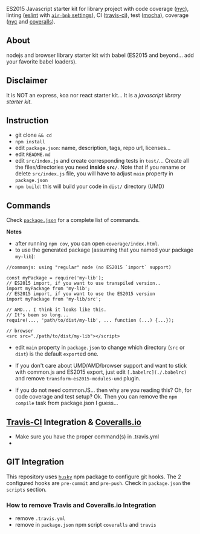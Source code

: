 ES2015 Javascript starter kit for library project with code coverage ([nyc](https://github.com/bcoe/nyc)), linting ([eslint](http://eslint.org/) with [`air-bnb` settings](https://github.com/airbnb/javascript/tree/master/packages/eslint-config-airbnb)), CI ([travis-ci](https://travis-ci.org/)), test ([mocha](http://mochajs.org/)), coverage ([nyc](https://github.com/bcoe/nyc) and [coveralls](https://coveralls.io/)).

## About

nodejs and browser library starter kit with babel (ES2015 and beyond... add your favorite babel loaders).

## Disclaimer

It is NOT an express, koa nor react starter kit... It is a *javascript library starter kit*.

## Instruction

* git clone `&& cd`
* `npm install`
* edit `package.json`: name, description, tags, repo url, licenses...
* edit `README.md`
* edit `src/index.js` and create corresponding tests in `test/`... Create all the files/directories you need **inside `src/`**. Note that if you rename or delete `src/index.js` file, you will have to adjust `main` property in `package.json`
* `npm build`: this will build your code in `dist/` directory (UMD)

## Commands

Check [`package.json`](./package.json) for a complete list of commands.

**Notes**
* after running `npm cov`, you can open `coverage/index.html`.
* to use the generated package (assuming that you named your package `my-lib`):
```
//commonjs: using "regular" node (no ES2015 `import` support)

const myPackage = require('my-lib');
// ES2015 import, if you want to use transpiled version..
import myPackage from 'my-lib';
// ES2015 import, if you want to use the ES2015 version
import myPackage from 'my-lib/src';

// AMD... I think it looks like this.
// It's been so long...
require(..., 'path/to/dist/my-lib', ... function (...) {...});

// browser
<src src="./path/to/dist/my-lib"></script>
```
* edit `main` property in `package.json` to change which directory (`src` or `dist`) is the default `export`ed one.

* If you don't care about UMD/AMD/browser support and want to stick with common.js and ES2015 export, just edit `[.babelrc](./.babelrc)` and remove `transform-es2015-modules-umd` plugin.

* If you do not need commonJS... then why are you reading this? Oh, for code coverage and test setup? Ok. Then you can remove the `npm compile` task from package.json I guess...

## [Travis-CI](https://travis-ci.org/) Integration & [Coveralls.io](https://coveralls.io)

* Make sure you have the proper command(s) in .travis.yml
*

## GIT Integration

This repository uses [`husky`](https://github.com/typicode/husky) npm package to configure git hooks. The 2 configured hooks are `pre-commit` and `pre-push`. Check in `package.json` the `scripts` section.

### How to remove Travis and Coveralls.io Integration

* remove `.travis.yml`
* remove in `package.json` npm script `coveralls` and `travis`
